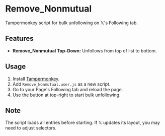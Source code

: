 # Remove_Nonmutual

Tampermonkey script for bulk unfollowing on 𝕏's Following tab.

## Features

- **Remove_Nonmutual Top-Down:** Unfollows from top of list to bottom.
  
## Usage

1. Install [Tampermonkey](https://www.tampermonkey.net/).
2. Add `Remove_Nonmutual.user.js` as a new script.
3. Go to your Page's Following tab and reload the page.
4. Use the button at top-right to start bulk unfollowing.

## Note

The script loads all entries before starting. If 𝕏 updates its layout, you may need to adjust selectors.
